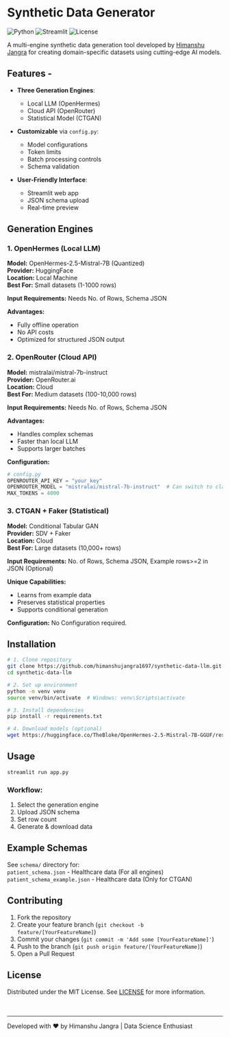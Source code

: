 # Synthetic Data Generator

![Python](https://img.shields.io/badge/Python-3.8+-blue.svg)
![Streamlit](https://img.shields.io/badge/Streamlit-1.28.0-FF4B4B.svg)
![License](https://img.shields.io/badge/License-MIT/Apache2.0-green.svg)

A multi-engine synthetic data generation tool developed by [Himanshu Jangra](https://github.com/himanshujangra1697) for creating domain-specific datasets using cutting-edge AI models.

## Features -

- **Three Generation Engines**:
  - Local LLM (OpenHermes)
  - Cloud API (OpenRouter)
  - Statistical Model (CTGAN)
  
- **Customizable** via `config.py`:
  - Model configurations
  - Token limits
  - Batch processing controls
  - Schema validation

- **User-Friendly Interface**:
  - Streamlit web app
  - JSON schema upload
  - Real-time preview

## Generation Engines

### 1. OpenHermes (Local LLM)
**Model:** OpenHermes-2.5-Mistral-7B (Quantized)<br>
**Provider:** HuggingFace<br>
**Location:** Local Machine<br>
**Best For:** Small datasets (1-1000 rows)<br>

**Input Requirements:** Needs No. of Rows, Schema JSON

**Advantages:**
- Fully offline operation
- No API costs
- Optimized for structured JSON output

### 2. OpenRouter (Cloud API)
**Model:** mistralai/mistral-7b-instruct<br>
**Provider:** OpenRouter.ai<br>
**Location:** Cloud<br>
**Best For:** Medium datasets (100-10,000 rows)<br>

**Input Requirements:** Needs No. of Rows, Schema JSON

**Advantages:**
- Handles complex schemas
- Faster than local LLM
- Supports larger batches

**Configuration:**
```python
# config.py
OPENROUTER_API_KEY = "your_key"
OPENROUTER_MODEL = "mistralai/mistral-7b-instruct"  # Can switch to claude-2, GPT-4, Llama2, etc.
MAX_TOKENS = 4000
```

### 3. CTGAN + Faker (Statistical)
**Model:** Conditional Tabular GAN<br>
**Provider:** SDV + Faker<br>
**Location:** Cloud<br>
**Best For:** Large datasets (10,000+ rows)<br>

**Input Requirements:** No. of Rows, Schema JSON, Example rows>=2 in JSON (Optional)

**Unique Capabilities:**
- Learns from example data
- Preserves statistical properties
- Supports conditional generation

**Configuration:**
No Configuration required.

## Installation

```bash
# 1. Clone repository
git clone https://github.com/himanshujangra1697/synthetic-data-llm.git
cd synthetic-data-llm

# 2. Set up environment
python -m venv venv
source venv/bin/activate  # Windows: venv\Scripts\activate

# 3. Install dependencies
pip install -r requirements.txt

# 4. Download models (optional)
wget https://huggingface.co/TheBloke/OpenHermes-2.5-Mistral-7B-GGUF/resolve/main/openhermes-2.5-mistral-7b.Q4_K_M.gguf -P models/
```

## Usage

```bash
streamlit run app.py
```

### Workflow:

1. Select the generation engine
2. Upload JSON schema
3. Set row count
4. Generate & download data

## Example Schemas

See `schema/` directory for:<br>
`patient_schema.json` - Healthcare data (For all engines)<br>
`patient_schema_example.json` - Healthcare data (Only for CTGAN)

## Contributing

1. Fork the repository
2. Create your feature branch (`git checkout -b feature/[YourFeatureName]`)
3. Commit your changes (`git commit -m 'Add some [YourFeatureName]'`)
4. Push to the branch (`git push origin feature/[YourFeatureName]`)
5. Open a Pull Request

## License

Distributed under the MIT License. See [LICENSE](LICENSE) for more information.<br><br><br>

---

Developed with ❤️ by Himanshu Jangra | Data Science Enthusiast
